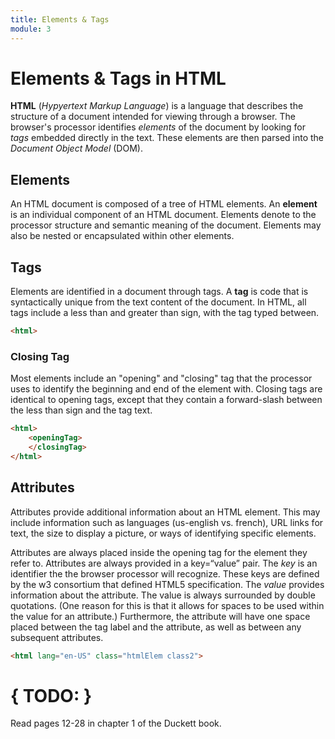 ```yaml
---
title: Elements & Tags
module: 3
---
```

# Elements & Tags in HTML

**HTML** (_Hypyertext Markup Language_) is a language that describes the structure of a document intended for viewing through a browser.
The browser's processor identifies _elements_ of the document by looking for _tags_ embedded directly in the text.
These elements are then parsed into the _Document Object Model_ (DOM).

## Elements
An HTML document is composed of a tree of HTML elements. An **element** is an individual component of an HTML document. Elements denote to the processor structure and semantic meaning of the document. Elements may also be nested or encapsulated within other elements.

## Tags
Elements are identified in a document through tags. A **tag** is code that is syntactically unique from the text content of the document. In HTML, all tags include a less than and greater than sign, with the tag typed between.

```html
<html>
```

### Closing Tag
Most elements include an "opening" and "closing" tag that the processor uses to identify the beginning and end of the element with. Closing tags are identical to opening tags, except that they contain a forward-slash between the less than sign and the tag text.

```html
<html>
    <openingTag>
    </closingTag>
</html>
```

## Attributes
Attributes provide additional information about an HTML element. This may include information such as languages (us-english vs. french), URL links for text, the size to display a picture, or ways of identifying specific elements.

Attributes are always placed inside the opening tag for the element they refer to. Attributes are always provided in a key=“value” pair. The _key_ is an identifier the the browser processor will recognize. These keys are defined by the w3 consortium that defined HTML5 specification. The _value_ provides information about the attribute. The value is always surrounded by double quotations. (One reason for this is that it allows for spaces to be used within the value for an attribute.) Furthermore, the attribute will have one space placed between the tag label and the attribute, as well as between any subsequent attributes.

```html
<html lang="en-US" class="htmlElem class2">
```

# { TODO: }
Read pages 12-28 in chapter 1 of the Duckett book.

